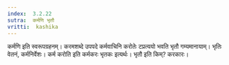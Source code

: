 ```yaml
---
index:  3.2.22
sutra:  कर्मणि भृतौ
vritti:  kashika 
---
```


कर्मणि इति स्वरूपग्रहनम्। करमशब्दे उपपदे कर्मवाचिनि करोतेः टप्रत्ययो भवति भृतौ गम्यमानायाम्। भृतिः वेतनं, कर्मनिर्वेशः। कर्म करोति इति कर्मकरः भृतकः इत्यर्थः। भृतौ इति किम्? करकारः।

